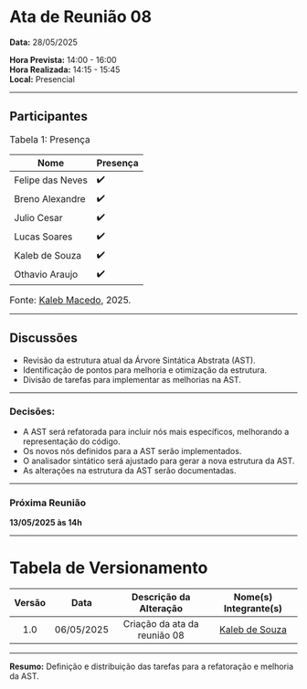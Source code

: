 # Ata de Reunião 08

**Data:** 28/05/2025  

**Hora Prevista:** 14:00 - 16:00  
**Hora Realizada:** 14:15 - 15:45  
**Local:** Presencial

---

## Participantes

<font size="3"><p style="text-align: left">Tabela 1: Presença</p></font>

| Nome              | Presença |
|-------------------|----------|
| Felipe das Neves  | ✔️        |
| Breno Alexandre   | ✔️        |
| Julio Cesar       | ✔️         |
| Lucas Soares      | ✔️        |
| Kaleb de Souza    | ✔️        |
| Othavio Araujo    | ✔️        |

<font size="3"><p style="text-align: left">Fonte: [Kaleb Macedo](https://github.com/kalebmacedo), 2025.</p></font>

---

## Discussões

- Revisão da estrutura atual da Árvore Sintática Abstrata (AST).
- Identificação de pontos para melhoria e otimização da estrutura.
- Divisão de tarefas para implementar as melhorias na AST.

---

### Decisões:

- A AST será refatorada para incluir nós mais específicos, melhorando a representação do código.
- Os novos nós definidos para a AST serão implementados.
- O analisador sintático será ajustado para gerar a nova estrutura da AST.
- As alterações na estrutura da AST serão documentadas.

---

### Próxima Reunião
**13/05/2025 às 14h**

---

# Tabela de Versionamento 

| Versão | Data       | Descrição da Alteração       | Nome(s) Integrante(s) |
| :----: | :--------: | :---------------------------: | :-------------------: |
| 1.0    | 06/05/2025 | Criação da ata da reunião 08 | [Kaleb de Souza](https://github.com/kalebmacedo) |

---

**Resumo:** Definição e distribuição das tarefas para a refatoração e melhoria da AST.